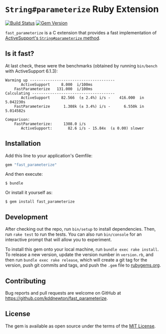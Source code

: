 # `String#parameterize` Ruby Extension

[![Build Status](https://github.com/kddnewton/fast_parameterize/workflows/Main/badge.svg)](https://github.com/kddnewton/fast_parameterize/actions)
[![Gem Version](https://img.shields.io/gem/v/fast_parameterize.svg)](https://rubygems.org/gems/fast_parameterize)

`fast_parameterize` is a C extension that provides a fast implementation of [ActiveSupport's `String#parameterize` method](http://api.rubyonrails.org/classes/String.html#method-i-parameterize).

## Is it fast?

At last check, these were the benchmarks (obtained by running `bin/bench` with ActiveSupport 6.1.3):

```
Warming up --------------------------------------
       ActiveSupport     8.000  i/100ms
    FastParameterize   131.000  i/100ms
Calculating -------------------------------------
       ActiveSupport     82.566  (± 2.4%) i/s -    416.000  in   5.042230s
    FastParameterize      1.308k (± 3.4%) i/s -      6.550k in   5.014582s

Comparison:
    FastParameterize:     1308.0 i/s
       ActiveSupport:       82.6 i/s - 15.84x  (± 0.00) slower
```

## Installation

Add this line to your application's Gemfile:

```ruby
gem "fast_parameterize"
```

And then execute:

    $ bundle

Or install it yourself as:

    $ gem install fast_parameterize

## Development

After checking out the repo, run `bin/setup` to install dependencies. Then, run `rake test` to run the tests. You can also run `bin/console` for an interactive prompt that will allow you to experiment.

To install this gem onto your local machine, run `bundle exec rake install`. To release a new version, update the version number in `version.rb`, and then run `bundle exec rake release`, which will create a git tag for the version, push git commits and tags, and push the `.gem` file to [rubygems.org](https://rubygems.org).

## Contributing

Bug reports and pull requests are welcome on GitHub at https://github.com/kddnewton/fast_parameterize.

## License

The gem is available as open source under the terms of the [MIT License](https://opensource.org/licenses/MIT).
